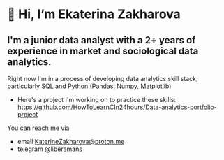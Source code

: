 # 👋 Hi, I’m Ekaterina Zakharova 
## I'm a junior data analyst with a 2+ years of experience in market and sociological data analytics. 
Right now I'm in a process of developing data analytics skill stack, particularly SQL and Python (Pandas, Numpy, Matplotlib)
- Here's a project I'm working on to practice these skills: https://github.com/HowToLearnCIn24hours/Data-analytics-portfolio-project

You can reach me via 
- email KaterineZakharova@proton.me 
- telegram @liberamans

<!---
HowToLearnCIn24hours/HowToLearnCIn24hours is a ✨ special ✨ repository because its `README.md` (this file) appears on your GitHub profile.
You can click the Preview link to take a look at your changes.
--->
